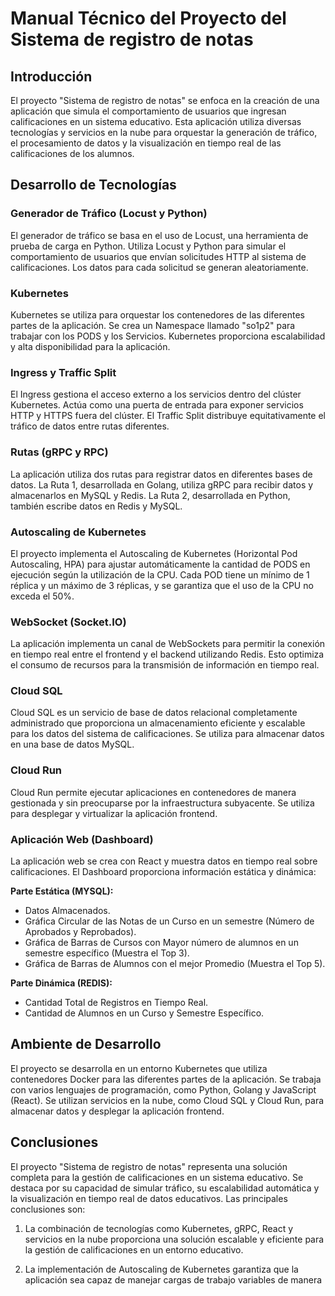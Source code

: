 # Manual Técnico del Proyecto del Sistema de registro de notas

## Introducción

El proyecto "Sistema de registro de notas" se enfoca en la creación de una aplicación que simula el comportamiento de usuarios que ingresan calificaciones en un sistema educativo. Esta aplicación utiliza diversas tecnologías y servicios en la nube para orquestar la generación de tráfico, el procesamiento de datos y la visualización en tiempo real de las calificaciones de los alumnos.

## Desarrollo de Tecnologías

### Generador de Tráfico (Locust y Python)

El generador de tráfico se basa en el uso de Locust, una herramienta de prueba de carga en Python. Utiliza Locust y Python para simular el comportamiento de usuarios que envían solicitudes HTTP al sistema de calificaciones. Los datos para cada solicitud se generan aleatoriamente.

### Kubernetes

Kubernetes se utiliza para orquestar los contenedores de las diferentes partes de la aplicación. Se crea un Namespace llamado "so1p2" para trabajar con los PODS y los Servicios. Kubernetes proporciona escalabilidad y alta disponibilidad para la aplicación.

### Ingress y Traffic Split

El Ingress gestiona el acceso externo a los servicios dentro del clúster Kubernetes. Actúa como una puerta de entrada para exponer servicios HTTP y HTTPS fuera del clúster. El Traffic Split distribuye equitativamente el tráfico de datos entre rutas diferentes.

### Rutas (gRPC y RPC)

La aplicación utiliza dos rutas para registrar datos en diferentes bases de datos. La Ruta 1, desarrollada en Golang, utiliza gRPC para recibir datos y almacenarlos en MySQL y Redis. La Ruta 2, desarrollada en Python, también escribe datos en Redis y MySQL.

### Autoscaling de Kubernetes

El proyecto implementa el Autoscaling de Kubernetes (Horizontal Pod Autoscaling, HPA) para ajustar automáticamente la cantidad de PODS en ejecución según la utilización de la CPU. Cada POD tiene un mínimo de 1 réplica y un máximo de 3 réplicas, y se garantiza que el uso de la CPU no exceda el 50%.

### WebSocket (Socket.IO)

La aplicación implementa un canal de WebSockets para permitir la conexión en tiempo real entre el frontend y el backend utilizando Redis. Esto optimiza el consumo de recursos para la transmisión de información en tiempo real.

### Cloud SQL

Cloud SQL es un servicio de base de datos relacional completamente administrado que proporciona un almacenamiento eficiente y escalable para los datos del sistema de calificaciones. Se utiliza para almacenar datos en una base de datos MySQL.

### Cloud Run

Cloud Run permite ejecutar aplicaciones en contenedores de manera gestionada y sin preocuparse por la infraestructura subyacente. Se utiliza para desplegar y virtualizar la aplicación frontend.

### Aplicación Web (Dashboard)

La aplicación web se crea con React y muestra datos en tiempo real sobre calificaciones. El Dashboard proporciona información estática y dinámica:

**Parte Estática (MYSQL):**
- Datos Almacenados.
- Gráfica Circular de las Notas de un Curso en un semestre (Número de Aprobados y Reprobados).
- Gráfica de Barras de Cursos con Mayor número de alumnos en un semestre específico (Muestra el Top 3).
- Gráfica de Barras de Alumnos con el mejor Promedio (Muestra el Top 5).

**Parte Dinámica (REDIS):**
- Cantidad Total de Registros en Tiempo Real.
- Cantidad de Alumnos en un Curso y Semestre Específico.

## Ambiente de Desarrollo

El proyecto se desarrolla en un entorno Kubernetes que utiliza contenedores Docker para las diferentes partes de la aplicación. Se trabaja con varios lenguajes de programación, como Python, Golang y JavaScript (React). Se utilizan servicios en la nube, como Cloud SQL y Cloud Run, para almacenar datos y desplegar la aplicación frontend.

## Conclusiones

El proyecto "Sistema de registro de notas" representa una solución completa para la gestión de calificaciones en un sistema educativo. Se destaca por su capacidad de simular tráfico, su escalabilidad automática y la visualización en tiempo real de datos educativos. Las principales conclusiones son:

1. La combinación de tecnologías como Kubernetes, gRPC, React y servicios en la nube proporciona una solución escalable y eficiente para la gestión de calificaciones en un entorno educativo.

2. La implementación de Autoscaling de Kubernetes garantiza que la aplicación sea capaz de manejar cargas de trabajo variables de manera
